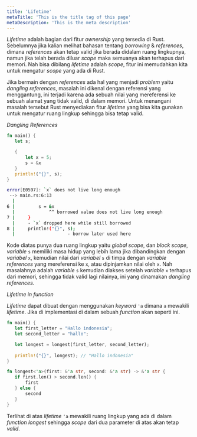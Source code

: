 ```yaml
---
title: 'Lifetime'
metaTitle: 'This is the title tag of this page'
metaDescription: 'This is the meta description'
---
```


_Lifetime_ adalah bagian dari fitur _ownership_ yang tersedia di Rust. Sebelumnya jika kalian melihat bahasan tentang _borrowing_ & _references_, dimana _references_ akan tetap valid jika berada didalam ruang lingkupnya, namun jika telah berada diluar _scope_ maka semuanya akan terhapus dari memori. Nah bisa dibilang _lifetime_ adalah _scope_, fitur ini memudahkan kita untuk mengatur _scope_ yang ada di Rust.

Jika bermain dengan _references_ ada hal yang menjadi _problem_ yaitu _dangling references_, masalah ini dikenal dengan referensi yang menggantung, ini terjadi karena ada sebuah nilai yang mereferensi ke sebuah alamat yang tidak valid, di dalam memori. Untuk menangani masalah tersebut Rust menyediakan fitur _lifetime_ yang bisa kita gunakan untuk mengatur ruang lingkup sehingga bisa tetap valid.

_Dangling References_

```rust
fn main() {
   let s;

   {
       let x = 5;
       s = &x
   }
   println!("{}", s);
}
```

```bash
error[E0597]: `x` does not live long enough
 --> main.rs:6:13
  |
6 |         s = &x
  |             ^^ borrowed value does not live long enough
7 |     }
  |     - `x` dropped here while still borrowed
8 |     println!("{}", s);
  |                    - borrow later used here
```


Kode diatas punya dua ruang lingkup yaitu _global scope_, dan _block scope_, _variable_ `s` memiliki masa hidup yang lebih lama jika dibandingkan dengan _variabel_ `x`, kemudian nilai dari _variabel_ `s` di timpa dengan _variable references_ yang mereferensi ke `x`, atau dipinjamkan nilai oleh `x`. Nah masalahnya adalah _variable_ `s` kemudian diakses setelah _variable_ `x` terhapus dari memori, sehingga tidak valid lagi nilainya, ini yang dinamakan _dangling references_.


_Lifetime in function_

_Lifetime_ dapat dibuat dengan menggunakan _keyword_ `'a` dimana `a` mewakili _lifetime_. Jika di implementasi di dalam sebuah _function_ akan seperti ini.

```rust
fn main() {
   let first_letter = "Hallo indonesia";
   let second_letter = "hallo";

   let longest = longest(first_letter, second_letter);
  
   println!("{}", longest); // "Hallo indonesia"
}

fn longest<'a>(first: &'a str, second: &'a str) -> &'a str {
   if first.len() > second.len() {
       first
   } else {
       second
   }
}
```

Terlihat di atas _lifetime_ `'a` mewakili ruang lingkup yang ada di dalam _function longest_ sehingga _scope_ dari dua parameter di atas akan tetap _valid_.
